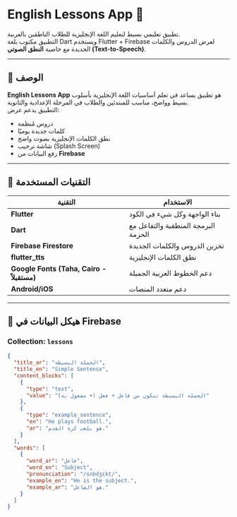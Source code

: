 # English Lessons App 📘

تطبيق تعليمي بسيط لتعليم اللغة الإنجليزية للطلاب الناطقين بالعربية.  
التطبيق مكتوب بلغة Dart ويستخدم Flutter + Firebase لعرض الدروس والكلمات الجديدة مع خاصية **النطق الصوتي (Text-to-Speech)**.

---

## 🎯 الوصف

**English Lessons App** هو تطبيق يساعد في تعلم أساسيات اللغة الإنجليزية بأسلوب بسيط وواضح، مناسب للمبتدئين والطلاب في المرحلة الإعدادية والثانوية.  
التطبيق يدعم عرض:
- دروس مُنظمة
- كلمات جديدة يوميًا
- نطق الكلمات الإنجليزية بصوت واضح
- شاشة ترحيب (Splash Screen)
- رفع البيانات من **Firebase**

---

## 🔧 التقنيات المستخدمة

| التقنية | الاستخدام |
|---------|-----------|
| **Flutter** | بناء الواجهة وكل شيء في الكود |
| **Dart** | البرمجة المنطقية والتفاعل مع الحزمة |
| **Firebase Firestore** | تخزين الدروس والكلمات الجديدة |
| **flutter_tts** | نطق الكلمات الإنجليزية |
| **Google Fonts (Taha, Cairo - مستقبلاً)** | دعم الخطوط العربية الجميلة |
| **Android/iOS** | دعم متعدد المنصات |

---

## 🧩 هيكل البيانات في Firebase

### Collection: `lessons`

```json
{
  "title_ar": "الجملة البسيطة",
  "title_en": "Simple Sentence",
  "content_blocks": [
    {
      "type": "text",
      "value": "الجملة البسيطة تتكون من فاعل + فعل (+ مفعول به)"
    },
    {
      "type": "example_sentence",
      "en": "He plays football.",
      "ar": "هو يلعب كرة القدم."
    }
  ],
  "words": [
    {
      "word_ar": "فاعل",
      "word_en": "Subject",
      "pronunciation": "/sʌbdʒɛkt/",
      "example_en": "He is the subject.",
      "example_ar": "هو الفاعل."
    }
  ]
}